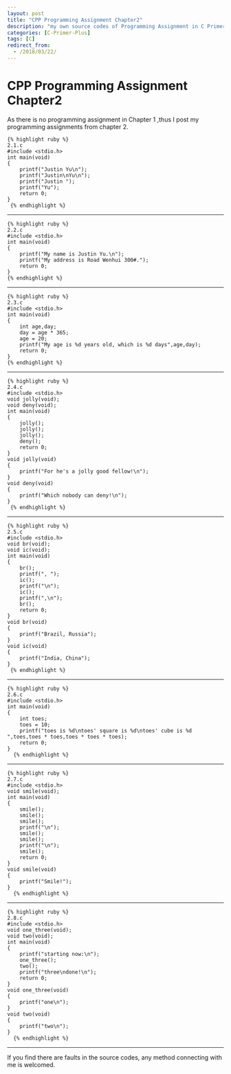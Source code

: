 ```yaml
---
layout: post
title: "CPP Programming Assignment Chapter2"
description: "my own source codes of Programming Assignment in C Primer Plus "
categories: [C-Primer-Plus]
tags: [C]
redirect_from:
  - /2018/03/22/
---
```

# CPP Programming Assignment Chapter2

As there is no programming assignment in Chapter 1 ,thus I post my programming assignments from chapter 2.

    {% highlight ruby %}
    2.1.c
    #include <stdio.h>
    int main(void)
    {
        printf("Justin Yu\n");
        printf("Justin\nYu\n");
        printf("Justin ");
        printf("Yu");
        return 0;
    }
     {% endhighlight %}
     
----------------------------------------------------- 
    
    {% highlight ruby %}
    2.2.c
    #include <stdio.h>
    int main(void)
    {
        printf("My name is Justin Yu.\n");
        printf("My address is Road Wenhui 300#.");
        return 0;
    }
    {% endhighlight %}
    
----------------------------------------------------- 

    {% highlight ruby %}
    2.3.c
    #include <stdio.h>
    int main(void)
    {
        int age,day;
        day = age * 365;
        age = 20;
        printf("My age is %d years old, which is %d days",age,day);
        return 0;
    }
    {% endhighlight %}
    
-----------------------------------------------------

    {% highlight ruby %}
    2.4.c
    #include <stdio.h>
    void jolly(void);
    void deny(void);
    int main(void)
    {
        jolly();
        jolly();
        jolly();
        deny();
        return 0;
    }
    void jolly(void)
    {
        printf("For he's a jolly good fellow!\n");
    }
    void deny(void)
    {
        printf("Which nobody can deny!\n");
    }
     {% endhighlight %}
     
--------------------------------------------------------

    {% highlight ruby %}
    2.5.c
    #include <stdio.h>
    void br(void);
    void ic(void);
    int main(void)
    {
        br();
        printf(", ");
        ic();
        printf("\n");
        ic();
        printf(",\n");
        br();
        return 0;
    }
    void br(void)
    {
        printf("Brazil, Russia");
    }
    void ic(void)
    {
        printf("India, China");
    }
     {% endhighlight %}
     
---------------------------------------------------------

    {% highlight ruby %}
    2.6.c
    #include <stdio.h>
    int main(void)
    {
        int toes;
        toes = 10;
        printf("toes is %d\ntoes' square is %d\ntoes' cube is %d ",toes,toes * toes,toes * toes * toes);
        return 0;
    }
      {% endhighlight %}
      
---------------------------------------------------------------

    {% highlight ruby %}
    2.7.c
    #include <stdio.h>
    void smile(void);
    int main(void)
    {
        smile();
        smile();
        smile();
        printf("\n");
        smile();
        smile();
        printf("\n");
        smile();
        return 0;
    }
    void smile(void)
    {
        printf("Smile!");
    }
      {% endhighlight %}
      
----------------------------------------------------------------

    {% highlight ruby %}
    2.8.c
    #include <stdio.h>
    void one_three(void);
    void two(void);
    int main(void)
    {
        printf("starting now:\n");
        one_three();
        two();
        printf("three\ndone!\n");
        return 0;
    }
    void one_three(void)
    {
        printf("one\n");
    }
    void two(void)
    {
        printf("two\n");
    }
      {% endhighlight %}
      
----------------------------------------------------------------

  If you find there are faults in the source codes, any method connecting with me is welcomed.
